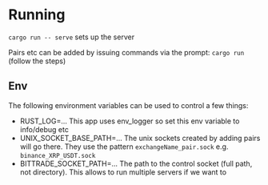# Running

`cargo run -- serve` sets up the server

Pairs etc can be added by issuing commands via the prompt: `cargo run` (follow the steps)

## Env

The following environment variables can be used to control a few things:

- RUST_LOG=... This app uses env_logger so set this env variable to info/debug etc
- UNIX_SOCKET_BASE_PATH=... The unix sockets created by adding pairs will go there. They use the pattern `exchangeName_pair.sock` e.g. `binance_XRP_USDT.sock`
- BITTRADE_SOCKET_PATH=... The path to the control socket (full path, not directory). This allows to run multiple servers if we want to